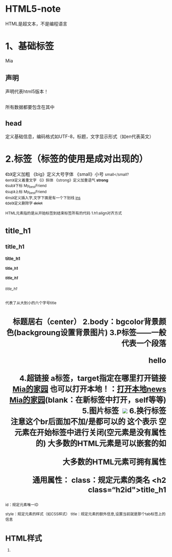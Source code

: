 # HTML5-note
HTML是超文本，不是编程语言
# 1、基础标签
<!DOCTYPE html>
<html lang="en">
<head>
    <meta charset="UTF-8">
    <title>Title</title>
</head>
<body>
    Mia
</body>
</html>

## 声明
<!DOCTYPE html>声明代表html5版本！ 
## <html>
<html>
</html>
所有数据都要包含在其中
  
## head
<head></head>
定义基础信息，编码格式如UTF-8，标题，文字显示形式（如en代表英文）
<title></title>
  
# 2.标签（标签的使用是成对出现的）
《b》定义加粗
《big》定义大号字体
《small》小号
<small>small</small?
 <br/>
《em》定义着重文字
《i》斜体
《strong》定义加重语气
<strong>strong</strong>
  <br/>
《sub》下标
My<sub>best</sub>Friend
     <br/>
《sup》上标
My<sub>best</sub>Friend
     <br/>
《ins》定义插入字,文字下面是有一个下划线
    <ins>ins</ins>
     <br/>
《del》定义删除字
<del>delet</delet>
     <br/>

HTML元素指的是从开始标签到结束标签所有的代码
1.h1:align对齐方式
    <h1>title_h1</h1>
    <h2>title_h1</h2>
    <h3>title_h1</h3>
    <h4>title_h1</h4>
    <h5>title_h1</h5>
    <h6>title_h1</h6>
    代表了从大到小的六个字号title
    <h1 align="right">标题居右（center）
2.body：bgcolor背景颜色(backgroung设置背景图片)
    <body bgcolor="">
3.P标签——一般代表一个段落
   <p>hello</p>
4.超链接 a标签，target指定在哪里打开链接
    <a href="https://www.github.com/Mia2804.com">Mia的家园</a>
    也可以打开本地！：<a href="news.html">打开本地news</a>
    <a href="https://www.github.com/Mia2804.com" target="">Mia的家园</a>(blank：在新标签中打开，self等等)
5.图片标签 <img>
<img src="images/html.png">
6.换行标签<br/>注意这个br后面加不加/是都可以的
这个表示 空元素在开始标签中进行关闭(空元素是没有属性的)
大多数的HTML元素是可以嵌套的如<p><a></p></a>
大多数的HTML元素可拥有属性

通用属性：
class：规定元素的类名
    <h2 class=“h2id">title_h1</h2>
id：规定元素唯一ID
    
style：规定元素的样式（如CSS样式）
    <style></style>
title：规定元素的额外信息,设置当前就是那个tab标签上的信息
# HTML样式
1. 
